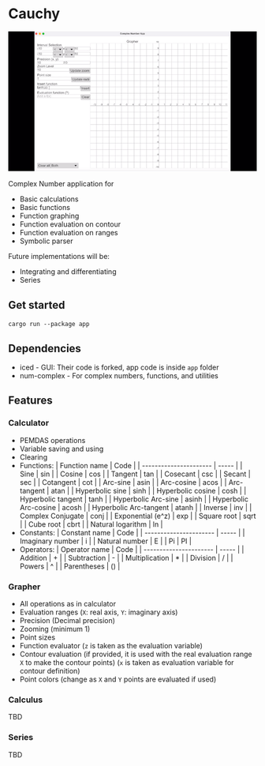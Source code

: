 # Cauchy

[![Example](./archive/showcase.gif)](./archive/showcase.mp4)

Complex Number application for

- Basic calculations
- Basic functions
- Function graphing
- Function evaluation on contour
- Function evaluation on ranges
- Symbolic parser

Future implementations will be:

- Integrating and differentiating
- Series

## Get started

```
cargo run --package app
```

## Dependencies

- iced - GUI: Their code is forked, app code is inside `app` folder
- num-complex - For complex numbers, functions, and utilities

## Features

### Calculator

- PEMDAS operations
- Variable saving and using
- Clearing
- Functions:
  | Function name | Code |
  | ---------------------- | ----- |
  | Sine | sin |
  | Cosine | cos |
  | Tangent | tan |
  | Cosecant | csc |
  | Secant | sec |
  | Cotangent | cot |
  | Arc-sine | asin |
  | Arc-cosine | acos |
  | Arc-tangent | atan |
  | Hyperbolic sine | sinh |
  | Hyperbolic cosine | cosh |
  | Hyperbolic tangent | tanh |
  | Hyperbolic Arc-sine | asinh |
  | Hyperbolic Arc-cosine | acosh |
  | Hyperbolic Arc-tangent | atanh |
  | Inverse | inv |
  | Complex Conjugate | conj |
  | Exponential (e^z) | exp |
  | Square root | sqrt |
  | Cube root | cbrt |
  | Natural logarithm | ln |
- Constants:
  | Constant name | Code |
  | ---------------------- | ----- |
  | Imaginary number | i |
  | Natural number | E |
  | Pi | PI |
- Operators:
  | Operator name | Code |
  | ---------------------- | ----- |
  | Addition | + |
  | Subtraction | - |
  | Multiplication | \* |
  | Division | / |
  | Powers | ^ |
  | Parentheses | () |

### Grapher

- All operations as in calculator
- Evaluation ranges (`X`: real axis, `Y`: imaginary axis)
- Precision (Decimal precision)
- Zooming (minimum 1)
- Point sizes
- Function evaluator (`z` is taken as the evaluation variable)
- Contour evaluation (if provided, it is used with the real evaluation range `X` to make the contour points) (`x` is taken as evaluation variable for contour definition)
- Point colors (change as `X` and `Y` points are evaluated if used)

### Calculus

TBD

### Series

TBD
